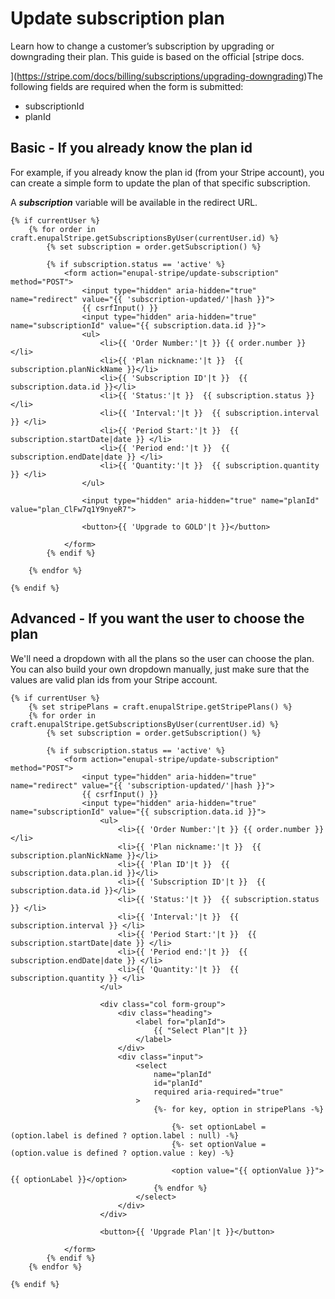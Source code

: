 # Update subscription plan

Learn how to change a customer’s subscription by upgrading or downgrading their plan. This guide is based on the official [stripe docs.  
  
](https://stripe.com/docs/billing/subscriptions/upgrading-downgrading)The following fields are required when the form is submitted:  

*   subscriptionId
*   planId

## Basic - If you already know the plan id

For example, if you already know the plan id (from your Stripe account), you can create a simple form to update the plan of that specific subscription.  
  
A **_subscription_** variable will be available in the redirect URL.

```twig
{% if currentUser %}
    {% for order in craft.enupalStripe.getSubscriptionsByUser(currentUser.id) %}
        {% set subscription = order.getSubscription() %}
        
        {% if subscription.status == 'active' %}
            <form action="enupal-stripe/update-subscription" method="POST">
                <input type="hidden" aria-hidden="true" name="redirect" value="{{ 'subscription-updated/'|hash }}">
                {{ csrfInput() }}
                <input type="hidden" aria-hidden="true" name="subscriptionId" value="{{ subscription.data.id }}">
                <ul>
                    <li>{{ 'Order Number:'|t }} {{ order.number }}</li>
                    <li>{{ 'Plan nickname:'|t }}  {{ subscription.planNickName }}</li>
                    <li>{{ 'Subscription ID'|t }}  {{ subscription.data.id }}</li>
                    <li>{{ 'Status:'|t }}  {{ subscription.status }} </li>
                    <li>{{ 'Interval:'|t }}  {{ subscription.interval }} </li>
                    <li>{{ 'Period Start:'|t }}  {{ subscription.startDate|date }} </li>
                    <li>{{ 'Period end:'|t }}  {{ subscription.endDate|date }} </li>
                    <li>{{ 'Quantity:'|t }}  {{ subscription.quantity }} </li>
                </ul>
    
                <input type="hidden" aria-hidden="true" name="planId" value="plan_ClFw7q1Y9nyeR7">
    
                <button>{{ 'Upgrade to GOLD'|t }}</button>   
                
            </form>
        {% endif %}

    {% endfor %}
    
{% endif %}
```

## Advanced - If you want the user to choose the plan

We'll need a dropdown with all the plans so the user can choose the plan. You can also build your own dropdown manually, just make sure that the values are valid plan ids from your Stripe account.

```twig
{% if currentUser %}
    {% set stripePlans = craft.enupalStripe.getStripePlans() %}
    {% for order in craft.enupalStripe.getSubscriptionsByUser(currentUser.id) %}
        {% set subscription = order.getSubscription() %}
        
        {% if subscription.status == 'active' %}
            <form action="enupal-stripe/update-subscription" method="POST">
                <input type="hidden" aria-hidden="true" name="redirect" value="{{ 'subscription-updated/'|hash }}">
                {{ csrfInput() }}
                <input type="hidden" aria-hidden="true" name="subscriptionId" value="{{ subscription.data.id }}">
                    <ul>
                        <li>{{ 'Order Number:'|t }} {{ order.number }}</li>
                        <li>{{ 'Plan nickname:'|t }}  {{ subscription.planNickName }}</li>
                        <li>{{ 'Plan ID'|t }}  {{ subscription.data.plan.id }}</li>
                        <li>{{ 'Subscription ID'|t }}  {{ subscription.data.id }}</li>
                        <li>{{ 'Status:'|t }}  {{ subscription.status }} </li>
                        <li>{{ 'Interval:'|t }}  {{ subscription.interval }} </li>
                        <li>{{ 'Period Start:'|t }}  {{ subscription.startDate|date }} </li>
                        <li>{{ 'Period end:'|t }}  {{ subscription.endDate|date }} </li>
                        <li>{{ 'Quantity:'|t }}  {{ subscription.quantity }} </li>
                    </ul>
    
                    <div class="col form-group">
                        <div class="heading">
                            <label for="planId">
                                {{ "Select Plan"|t }}
                            </label>
                        </div>
                        <div class="input">
                            <select
                                name="planId"
                                id="planId"
                                required aria-required="true"
                            >
                                {%- for key, option in stripePlans -%}
    
                                    {%- set optionLabel = (option.label is defined ? option.label : null) -%}
                                    {%- set optionValue = (option.value is defined ? option.value : key) -%}
    
                                    <option value="{{ optionValue }}">{{ optionLabel }}</option>
                                {% endfor %}
                            </select>
                        </div>
                    </div>
    
                    <button>{{ 'Upgrade Plan'|t }}</button>   
                
            </form>
        {% endif %}
    {% endfor %}
    
{% endif %}
```